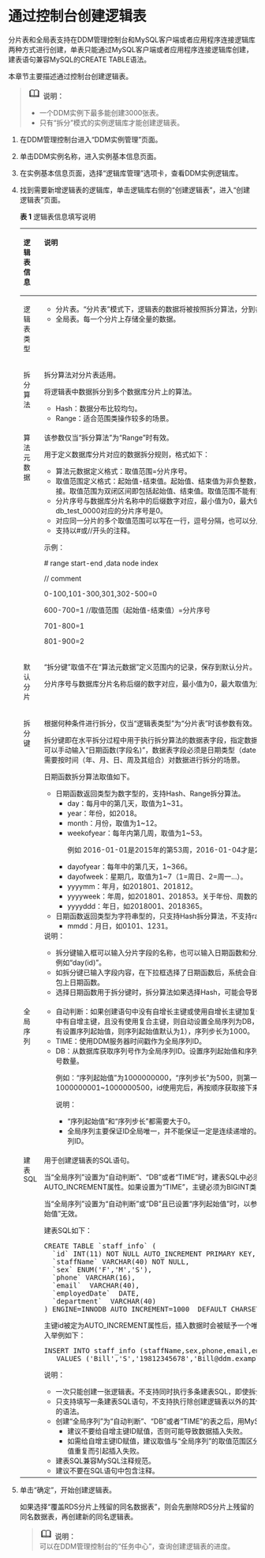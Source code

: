# 通过控制台创建逻辑表<a name="ddm_02_0003"></a>

分片表和全局表支持在DDM管理控制台和MySQL客户端或者应用程序连接逻辑库两种方式进行创建，单表只能通过MySQL客户端或者应用程序连接逻辑库创建，建表语句兼容MySQL的CREATE TABLE语法。

本章节主要描述通过控制台创建逻辑表。

>![](public_sys-resources/icon-note.gif) **说明：**   
>-   一个DDM实例下最多能创建3000张表。  
>-   只有“拆分”模式的实例逻辑库才能创建逻辑表。  

1.  在DDM管理控制台进入“DDM实例管理”页面。
2.  单击DDM实例名称，进入实例基本信息页面。
3.  在实例基本信息页面，选择“逻辑库管理”选项卡，查看DDM实例逻辑库。
4.  找到需要新增逻辑表的逻辑库，单击逻辑库右侧的“创建逻辑表”，进入“创建逻辑表”页面。

    **表 1**  逻辑表信息填写说明

    <a name="table5474104320336"></a>
    <table><thead align="left"><tr id="row19469134310334"><th class="cellrowborder" valign="top" width="16%" id="mcps1.2.3.1.1"><p id="p1446994383313"><a name="p1446994383313"></a><a name="p1446994383313"></a>逻辑表信息</p>
    </th>
    <th class="cellrowborder" valign="top" width="84%" id="mcps1.2.3.1.2"><p id="p8469154319334"><a name="p8469154319334"></a><a name="p8469154319334"></a>说明</p>
    </th>
    </tr>
    </thead>
    <tbody><tr id="row246914437334"><td class="cellrowborder" valign="top" width="16%" headers="mcps1.2.3.1.1 "><p id="p154691943103310"><a name="p154691943103310"></a><a name="p154691943103310"></a>逻辑表类型</p>
    </td>
    <td class="cellrowborder" valign="top" width="84%" headers="mcps1.2.3.1.2 "><a name="ul14469114373313"></a><a name="ul14469114373313"></a><ul id="ul14469114373313"><li>分片表。“分片表”模式下，逻辑表的数据将被按照拆分算法，分到各个分片中存储。</li><li>全局表。每一个分片上存储全量的数据。</li></ul>
    </td>
    </tr>
    <tr id="row1546984316331"><td class="cellrowborder" valign="top" width="16%" headers="mcps1.2.3.1.1 "><p id="p94691543183320"><a name="p94691543183320"></a><a name="p94691543183320"></a>拆分算法</p>
    </td>
    <td class="cellrowborder" valign="top" width="84%" headers="mcps1.2.3.1.2 "><p id="p194691343203320"><a name="p194691343203320"></a><a name="p194691343203320"></a>拆分算法对分片表适用。</p>
    <p id="p16469343193310"><a name="p16469343193310"></a><a name="p16469343193310"></a>将逻辑表中数据拆分到多个数据库分片上的算法。</p>
    <a name="ul1446910431337"></a><a name="ul1446910431337"></a><ul id="ul1446910431337"><li>Hash：数据分布比较均匀。</li><li>Range：适合范围类操作较多的场景。</li></ul>
    </td>
    </tr>
    <tr id="row1347114393313"><td class="cellrowborder" valign="top" width="16%" headers="mcps1.2.3.1.1 "><p id="p1946984343310"><a name="p1946984343310"></a><a name="p1946984343310"></a>算法元数据</p>
    </td>
    <td class="cellrowborder" valign="top" width="84%" headers="mcps1.2.3.1.2 "><p id="p15469343183315"><a name="p15469343183315"></a><a name="p15469343183315"></a>该参数仅当“拆分算法”为“Range”时有效。</p>
    <p id="p124694434334"><a name="p124694434334"></a><a name="p124694434334"></a>用于定义数据库分片对应的数据拆分规则，格式如下：</p>
    <a name="ul114710432333"></a><a name="ul114710432333"></a><ul id="ul114710432333"><li>算法元数据定义格式：取值范围=分片序号。</li><li>取值范围定义格式：起始值-结束值。起始值、结束值为非负整数，对应拆分键的一段取值范围，通过中横线连接。取值范围为双闭区间即包括起始值、结束值。取值范围不能有交集。</li><li>分片序号与数据库分片名称中的后缀数字对应，最小值为0，最大值为逻辑库分片数减1，例如分片db_test_0000对应的分片序号是0。</li><li>对应同一分片的多个取值范围可以写在一行，逗号分隔，也可以分成多行描述。</li><li>支持以#或//开头的注释。</li></ul>
    <p id="p19471124312339"><a name="p19471124312339"></a><a name="p19471124312339"></a>示例：</p>
    <p id="p9471174393314"><a name="p9471174393314"></a><a name="p9471174393314"></a># range start-end ,data node index</p>
    <p id="p10471104314335"><a name="p10471104314335"></a><a name="p10471104314335"></a>// comment</p>
    <p id="p174711543113315"><a name="p174711543113315"></a><a name="p174711543113315"></a>0-100,101-300,301,302-500=0</p>
    <p id="p347111435333"><a name="p347111435333"></a><a name="p347111435333"></a>600-700=1 //取值范围（起始值-结束值）=分片序号</p>
    <p id="p447194314331"><a name="p447194314331"></a><a name="p447194314331"></a>701-800=1</p>
    <p id="p1147134353316"><a name="p1147134353316"></a><a name="p1147134353316"></a>801-900=2</p>
    </td>
    </tr>
    <tr id="row147174373312"><td class="cellrowborder" valign="top" width="16%" headers="mcps1.2.3.1.1 "><p id="p84711434332"><a name="p84711434332"></a><a name="p84711434332"></a>默认分片</p>
    </td>
    <td class="cellrowborder" valign="top" width="84%" headers="mcps1.2.3.1.2 "><p id="p124711843183320"><a name="p124711843183320"></a><a name="p124711843183320"></a>“拆分键”取值不在“算法元数据”定义范围内的记录，保存到默认分片。</p>
    <p id="p6471144319330"><a name="p6471144319330"></a><a name="p6471144319330"></a>分片序号与数据库分片名称后缀的数字对应，最小值为0，最大取值为逻辑库分片数减1。</p>
    </td>
    </tr>
    <tr id="row147374313311"><td class="cellrowborder" valign="top" width="16%" headers="mcps1.2.3.1.1 "><p id="p14712043183313"><a name="p14712043183313"></a><a name="p14712043183313"></a>拆分键</p>
    </td>
    <td class="cellrowborder" valign="top" width="84%" headers="mcps1.2.3.1.2 "><p id="p154711443143311"><a name="p154711443143311"></a><a name="p154711443143311"></a>根据何种条件进行拆分，仅当“逻辑表类型”为“分片表”时该参数有效。</p>
    <p id="p147164303314"><a name="p147164303314"></a><a name="p147164303314"></a>拆分键即在水平拆分过程中用于执行拆分算法的数据表字段，指定数据表字段后，还可以进一步选择日期函数，也可以手动输入“日期函数(字段名)”，数据表字段必须是日期类型（date、datetime、timestamp），日期函数适用于需要按时间（年、月、日、周及其组合）对数据进行拆分的场景。</p>
    <div class="p" id="p6473194393317"><a name="p6473194393317"></a><a name="p6473194393317"></a>日期函数拆分算法取值如下。<a name="ul747384315333"></a><a name="ul747384315333"></a><ul id="ul747384315333"><li>日期函数返回类型为数字型的，支持Hash、Range拆分算法。<a name="ul347314313338"></a><a name="ul347314313338"></a><ul id="ul347314313338"><li>day：每月中的第几天，取值为1~31。</li><li>year：年份，如2018。</li><li>month：月份，取值为1~12。</li><li>weekofyear：每年内第几周，取值为1~53。<p id="p2472154393319"><a name="p2472154393319"></a><a name="p2472154393319"></a>例如 2016-01-01是2015年的第53周，2016-01-04才是2016年的第1周</p>
    </li><li>dayofyear：每年中的第几天，1~366。</li><li>dayofweek：星期几，取值为1~7（1=周日、2=周一...）。</li><li>yyyymm：年月，如201801、201812。</li><li>yyyyweek：年周，如201801、201853。关于年份、周数的定义与weekofyear的说明相同。</li><li>yyyyddd：年日，如2018001、2018365。</li></ul>
    </li><li>日期函数返回类型为字符串型的，只支持Hash拆分算法，不支持range拆分算法：<a name="ul174731943163313"></a><a name="ul174731943163313"></a><ul id="ul174731943163313"><li>mmdd：月日，如0101、1231。</li></ul>
    </li></ul>
    <div class="note" id="note44734439339"><a name="note44734439339"></a><a name="note44734439339"></a><span class="notetitle"> 说明： </span><div class="notebody"><a name="ul747316431336"></a><a name="ul747316431336"></a><ul id="ul747316431336"><li>拆分键输入框可以输入分片字段的名称，也可以输入日期函数和分片字段的组合，格式为“日期函数(字段名)”，例如“day(id)”。</li><li>如拆分键已输入字段内容，在下拉框选择了日期函数后，系统会自动按上述格式，将输入框中的已输入的字段包上日期函数。</li><li>选择日期函数用于拆分键时，拆分算法如果选择Hash，可能会导致数据分布不均，建议选择Range拆分算法。</li></ul>
    </div></div>
    </div>
    </td>
    </tr>
    <tr id="row1247417439332"><td class="cellrowborder" valign="top" width="16%" headers="mcps1.2.3.1.1 "><p id="p14473194310338"><a name="p14473194310338"></a><a name="p14473194310338"></a>全局序列</p>
    </td>
    <td class="cellrowborder" valign="top" width="84%" headers="mcps1.2.3.1.2 "><a name="ul18474143123314"></a><a name="ul18474143123314"></a><ul id="ul18474143123314"><li>自动判断：如果创建语句中没有自增长主键或使用自增长主键加复合主键，则不使用全局序列；如果创表语句中有自增主键，且没有使用复合主键，则自动设置全局序列为DB，设置的序列起始值即为序列起始值（如果没有设置序列起始值，则序列起始值默认为1），序列步长为1000。</li><li>TIME：使用DDM服务器时间戳作为全局序列ID。</li><li>DB：从数据库获取序列号作为全局序列ID。设置序列起始值和序列步长，序列步长为单次从数据库获取的序列号数量。<p id="p1047364333318"><a name="p1047364333318"></a><a name="p1047364333318"></a>例如：“序列起始值”为1000000000，“序列步长”为500，则第一次从数据库获取500个序列号，获取的id为1000000001~1000000500，id使用完后，再按顺序获取接下来的500个序列号。</p>
    <div class="note" id="note8474543163310"><a name="note8474543163310"></a><a name="note8474543163310"></a><span class="notetitle"> 说明： </span><div class="notebody"><p id="p1014013578812"><a name="p1014013578812"></a><a name="p1014013578812"></a></p>
    <a name="ul12267929231"></a><a name="ul12267929231"></a><ul id="ul12267929231"><li>“序列起始值”和“序列步长”都需要大于0。</li><li>全局序列主要保证ID全局唯一，并不能保证一定是连续递增的。例如，插入失败的记录，也会消耗掉全局序列ID。</li></ul>
    </div></div>
    </li></ul>
    </td>
    </tr>
    <tr id="row647410438332"><td class="cellrowborder" valign="top" width="16%" headers="mcps1.2.3.1.1 "><p id="p14474194323310"><a name="p14474194323310"></a><a name="p14474194323310"></a>建表SQL</p>
    </td>
    <td class="cellrowborder" valign="top" width="84%" headers="mcps1.2.3.1.2 "><p id="p1147434373310"><a name="p1147434373310"></a><a name="p1147434373310"></a>用于创建逻辑表的SQL语句。</p>
    <p id="p154743438332"><a name="p154743438332"></a><a name="p154743438332"></a>当“全局序列”设置为“自动判断”、“DB”或者“TIME”时，建表SQL中必须存在主键，且主键必须指定为AUTO_INCREMENT属性。如果设置为“TIME”，主键必须为BIGINT类型。</p>
    <p id="p047424323318"><a name="p047424323318"></a><a name="p047424323318"></a>当“全局序列”设置为“自动判断”或“DB”且已设置“序列起始值”时，以参数设置的值为准。建表SQL中设置的“序列起始值”无效。</p>
    <p id="p1847412437335"><a name="p1847412437335"></a><a name="p1847412437335"></a>建表SQL如下：</p>
    <pre class="screen" id="screen747464343318"><a name="screen747464343318"></a><a name="screen747464343318"></a>CREATE TABLE `staff_info` (
      `id` INT(11) NOT NULL AUTO_INCREMENT PRIMARY KEY,
      `staffName` VARCHAR(40) NOT NULL,
      `sex` ENUM('F','M','S'),
      `phone` VARCHAR(16),
      `email`  VARCHAR(40),
      `employedDate`  DATE,
      `department`  VARCHAR(40)
    ) ENGINE=INNODB AUTO_INCREMENT=1000  DEFAULT CHARSET=utf8; </pre>
    <p id="p34741439339"><a name="p34741439339"></a><a name="p34741439339"></a>主键id被定为AUTO_INCREMENT属性后，插入数据时会被赋予一个唯一值，不需要在SQL中指定。对应的数据插入举例如下：</p>
    <pre class="screen" id="screen204741543183313"><a name="screen204741543183313"></a><a name="screen204741543183313"></a>INSERT INTO staff_info (staffName,sex,phone,email,employedDate,department) 
       VALUES ('Bill','S','19812345678','Bill@ddm.example.com','2017-01-01','Depart.A');</pre>
    <div class="note" id="note247410430331"><a name="note247410430331"></a><a name="note247410430331"></a><span class="notetitle"> 说明： </span><div class="notebody"><a name="ul11474144373315"></a><a name="ul11474144373315"></a><ul id="ul11474144373315"><li>一次只能创建一张逻辑表。不支持同时执行多条建表SQL，即使拆分键名称完全相同。</li><li>只支持填写一条建表SQL语句，不支持执行除创建逻辑表以外的其他DDL、DML语句，比如ALTER TABLE之类的语法。</li><li>创建“全局序列”为“自动判断”、“DB”或者“TIME”的表之后，用MySQL连接DDM插入数据时：<a name="ul64741443123316"></a><a name="ul64741443123316"></a><ul id="ul64741443123316"><li>建议不要给自增主键ID赋值，否则可能导致数据插入失败。</li><li>如需给自增主键ID赋值，建议取值与“全局序列”的取值范围区分开，否则可能会导致全局序列生成的主键ID值重复而引起插入失败。</li></ul>
    </li><li>建表SQL兼容MySQL注释规范。</li><li>建议不要在SQL语句中包含注释。</li></ul>
    </div></div>
    </td>
    </tr>
    </tbody>
    </table>

5.  单击“确定”，开始创建逻辑表。

    如果选择“覆盖RDS分片上残留的同名数据表”，则会先删除RDS分片上残留的同名数据表，再创建新的同名逻辑表。

    >![](public_sys-resources/icon-note.gif) **说明：**   
    >可以在DDM管理控制台的“任务中心”，查询创建逻辑表的进度。  


